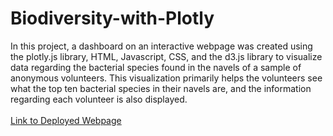 # Biodiversity-with-Plotly
In this project, a dashboard on an interactive webpage was created using the plotly.js library, HTML, Javascript, CSS, and the d3.js library to visualize data regarding the bacterial species found in the navels of a sample of anonymous volunteers. This visualization primarily helps the volunteers see what the top ten bacterial species in their navels are, and the information regarding each volunteer is also displayed.<br/><br/>
[Link to Deployed Webpage](https://andrew-carlson.github.io/Biodiversity-with-Plotly/)
